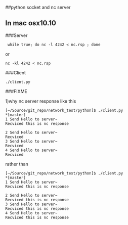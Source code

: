 ##python socket and nc server

In mac osx10.10
---
###Server

` while true; do nc -l 4242 < nc.rsp ; done`

or 

`nc -kl 4242 < nc.rsp`

###Client

`./client.py`


###FIXME

1)why nc server response like this 
```
[~/Source/git_repo/network_test/python]$ ./client.py                                                                                               *[master] 
1 Send Hello to server~
Recviced this is nc response

2 Send Hello to server~
Recviced 
3 Send Hello to server~
Recviced 
4 Send Hello to server~
Recviced 
```

rather than
```
[~/Source/git_repo/network_test/python]$ ./client.py                                                                                               *[master] 
1 Send Hello to server~
Recviced this is nc response

2 Send Hello to server~
Recviced this is nc response
3 Send Hello to server~
Recviced this is nc response
4 Send Hello to server~
Recviced this is nc response
```

